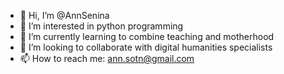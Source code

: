 - 👋 Hi, I’m @AnnSenina
- 👀 I’m interested in python programming
- 🌱 I’m currently learning to combine teaching and motherhood
- 💞️ I’m looking to collaborate with digital humanities specialists
- 📫 How to reach me: ann.sotn@gmail.com 

<!---
AnnSenina/AnnSenina is a ✨ special ✨ repository because its `README.md` (this file) appears on your GitHub profile.
You can click the Preview link to take a look at your changes.
--->
